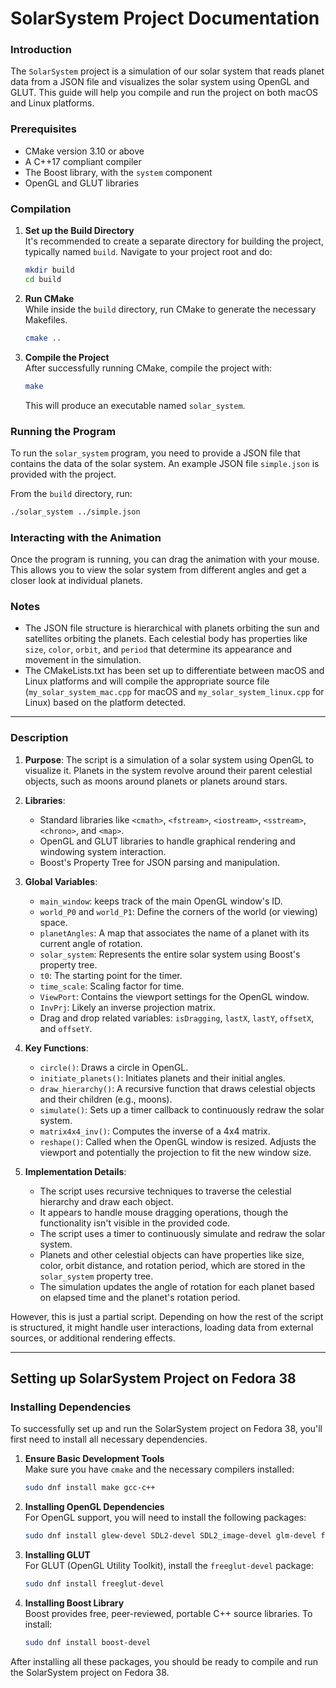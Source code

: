# SolarSystem Project Documentation

### Introduction

The `SolarSystem` project is a simulation of our solar system that reads planet data from a JSON file and visualizes the solar system using OpenGL and GLUT. This guide will help you compile and run the project on both macOS and Linux platforms.

### Prerequisites

- CMake version 3.10 or above
- A C++17 compliant compiler
- The Boost library, with the `system` component
- OpenGL and GLUT libraries

### Compilation

1. **Set up the Build Directory**  
   It's recommended to create a separate directory for building the project, typically named `build`. Navigate to your project root and do:

   ```bash
   mkdir build
   cd build
   ```

2. **Run CMake**  
   While inside the `build` directory, run CMake to generate the necessary Makefiles.

   ```bash
   cmake ..
   ```

3. **Compile the Project**  
   After successfully running CMake, compile the project with:

   ```bash
   make
   ```

   This will produce an executable named `solar_system`.

### Running the Program

To run the `solar_system` program, you need to provide a JSON file that contains the data of the solar system. An example JSON file `simple.json` is provided with the project.

From the `build` directory, run:

```bash
./solar_system ../simple.json
```

### Interacting with the Animation

Once the program is running, you can drag the animation with your mouse. This allows you to view the solar system from different angles and get a closer look at individual planets.

### Notes

- The JSON file structure is hierarchical with planets orbiting the sun and satellites orbiting the planets. Each celestial body has properties like `size`, `color`, `orbit`, and `period` that determine its appearance and movement in the simulation.
- The CMakeLists.txt has been set up to differentiate between macOS and Linux platforms and will compile the appropriate source file (`my_solar_system_mac.cpp` for macOS and `my_solar_system_linux.cpp` for Linux) based on the platform detected.

---

### Description

1. **Purpose**:
   The script is a simulation of a solar system using OpenGL to visualize it. Planets in the system revolve around their parent celestial objects, such as moons around planets or planets around stars.

2. **Libraries**:

   - Standard libraries like `<cmath>`, `<fstream>`, `<iostream>`, `<sstream>`, `<chrono>`, and `<map>`.
   - OpenGL and GLUT libraries to handle graphical rendering and windowing system interaction.
   - Boost's Property Tree for JSON parsing and manipulation.

3. **Global Variables**:

   - `main_window`: keeps track of the main OpenGL window's ID.
   - `world_P0` and `world_P1`: Define the corners of the world (or viewing) space.
   - `planetAngles`: A map that associates the name of a planet with its current angle of rotation.
   - `solar_system`: Represents the entire solar system using Boost's property tree.
   - `t0`: The starting point for the timer.
   - `time_scale`: Scaling factor for time.
   - `ViewPort`: Contains the viewport settings for the OpenGL window.
   - `InvPrj`: Likely an inverse projection matrix.
   - Drag and drop related variables: `isDragging`, `lastX`, `lastY`, `offsetX`, and `offsetY`.

4. **Key Functions**:

   - `circle()`: Draws a circle in OpenGL.
   - `initiate_planets()`: Initiates planets and their initial angles.
   - `draw_hierarchy()`: A recursive function that draws celestial objects and their children (e.g., moons).
   - `simulate()`: Sets up a timer callback to continuously redraw the solar system.
   - `matrix4x4_inv()`: Computes the inverse of a 4x4 matrix.
   - `reshape()`: Called when the OpenGL window is resized. Adjusts the viewport and potentially the projection to fit the new window size.

5. **Implementation Details**:
   - The script uses recursive techniques to traverse the celestial hierarchy and draw each object.
   - It appears to handle mouse dragging operations, though the functionality isn't visible in the provided code.
   - The script uses a timer to continuously simulate and redraw the solar system.
   - Planets and other celestial objects can have properties like size, color, orbit distance, and rotation period, which are stored in the `solar_system` property tree.
   - The simulation updates the angle of rotation for each planet based on elapsed time and the planet's rotation period.

However, this is just a partial script. Depending on how the rest of the script is structured, it might handle user interactions, loading data from external sources, or additional rendering effects.

---

## Setting up SolarSystem Project on Fedora 38

### Installing Dependencies

To successfully set up and run the SolarSystem project on Fedora 38, you'll first need to install all necessary dependencies.

1. **Ensure Basic Development Tools**  
   Make sure you have `cmake` and the necessary compilers installed:

   ```bash
   sudo dnf install make gcc-c++
   ```

2. **Installing OpenGL Dependencies**  
   For OpenGL support, you will need to install the following packages:

   ```bash
   sudo dnf install glew-devel SDL2-devel SDL2_image-devel glm-devel freetype-devel
   ```

3. **Installing GLUT**  
   For GLUT (OpenGL Utility Toolkit), install the `freeglut-devel` package:

   ```bash
   sudo dnf install freeglut-devel
   ```

4. **Installing Boost Library**  
   Boost provides free, peer-reviewed, portable C++ source libraries. To install:
   ```bash
   sudo dnf install boost-devel
   ```

After installing all these packages, you should be ready to compile and run the SolarSystem project on Fedora 38.
